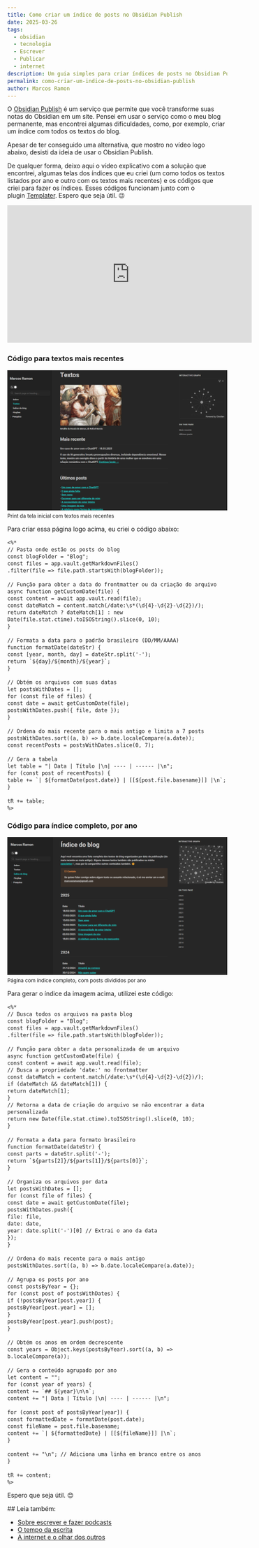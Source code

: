 ```yaml
---
title: Como criar um índice de posts no Obsidian Publish
date: 2025-03-26
tags:
  - obsidian
  - tecnologia
  - Escrever
  - Publicar
  - internet
description: Um guia simples para criar índices de posts no Obsidian Publish
permalink: como-criar-um-indice-de-posts-no-obsidian-publish
author: Marcos Ramon
---
```

O [Obsidian Publish](https://obsidian.md/publish) é um serviço que permite que você transforme suas notas do Obsidian em um site. Pensei em usar o serviço como o meu blog permanente, mas encontrei algumas dificuldades, como, por exemplo, criar um índice com todos os textos do blog.

Apesar de ter conseguido uma alternativa, que mostro no vídeo logo abaixo, desisti da ideia de usar o Obsidian Publish.

De qualquer forma, deixo aqui o vídeo explicativo com a solução que encontrei, algumas telas dos índices que eu criei (um como todos os textos listados por ano e outro com os textos mais recentes) e os códigos que criei para fazer os índices. Esses códigos funcionam junto com o plugin [Templater](https://silentvoid13.github.io/Templater/introduction.html). Espero que seja útil. 😉

<iframe width="560" height="315" src="https://www.youtube.com/embed/LlePHlwxVu8?si=iI2V4h29o-nwXiYb" title="YouTube video player" frameborder="0" allow="accelerometer; autoplay; clipboard-write; encrypted-media; gyroscope; picture-in-picture; web-share" referrerpolicy="strict-origin-when-cross-origin" allowfullscreen></iframe>

### **Código para textos mais recentes**

<img src="/assets/img/obsidian-mais-recentes.png">
<small>Print da tela inicial com textos mais recentes</small>

Para criar essa página logo acima, eu criei o código abaixo:

```
<%*  
// Pasta onde estão os posts do blog  
const blogFolder = "Blog";  
const files = app.vault.getMarkdownFiles()  
.filter(file => file.path.startsWith(blogFolder));  
  
// Função para obter a data do frontmatter ou da criação do arquivo  
async function getCustomDate(file) {  
const content = await app.vault.read(file);  
const dateMatch = content.match(/date:\s*(\d{4}-\d{2}-\d{2})/);  
return dateMatch ? dateMatch[1] : new Date(file.stat.ctime).toISOString().slice(0, 10);  
}  
  
// Formata a data para o padrão brasileiro (DD/MM/AAAA)  
function formatDate(dateStr) {  
const [year, month, day] = dateStr.split('-');  
return `${day}/${month}/${year}`;  
}  
  
// Obtém os arquivos com suas datas  
let postsWithDates = [];  
for (const file of files) {  
const date = await getCustomDate(file);  
postsWithDates.push({ file, date });  
}  
  
// Ordena do mais recente para o mais antigo e limita a 7 posts  
postsWithDates.sort((a, b) => b.date.localeCompare(a.date));  
const recentPosts = postsWithDates.slice(0, 7);  
  
// Gera a tabela  
let table = "| Data | Título |\n| ---- | ------ |\n";  
for (const post of recentPosts) {  
table += `| ${formatDate(post.date)} | [[${post.file.basename}]] |\n`;  
}  
  
tR += table;  
%>
```

### **Código para índice completo, por ano**

<img src="/assets/img/obsidian-indice.png">
<small>Página com índice completo, com posts divididos por ano</small>

Para gerar o índice da imagem acima, utilizei este código:

```
<%*  
// Busca todos os arquivos na pasta blog  
const blogFolder = "Blog";  
const files = app.vault.getMarkdownFiles()  
.filter(file => file.path.startsWith(blogFolder));  
  
// Função para obter a data personalizada de um arquivo  
async function getCustomDate(file) {  
const content = await app.vault.read(file);  
// Busca a propriedade 'date:' no frontmatter  
const dateMatch = content.match(/date:\s*(\d{4}-\d{2}-\d{2})/);  
if (dateMatch && dateMatch[1]) {  
return dateMatch[1];  
}  
// Retorna a data de criação do arquivo se não encontrar a data personalizada  
return new Date(file.stat.ctime).toISOString().slice(0, 10);  
}  
  
// Formata a data para formato brasileiro  
function formatDate(dateStr) {  
const parts = dateStr.split('-');  
return `${parts[2]}/${parts[1]}/${parts[0]}`;  
}  
  
// Organiza os arquivos por data  
let postsWithDates = [];  
for (const file of files) {  
const date = await getCustomDate(file);  
postsWithDates.push({  
file: file,  
date: date,  
year: date.split('-')[0] // Extrai o ano da data  
});  
}  
  
// Ordena do mais recente para o mais antigo  
postsWithDates.sort((a, b) => b.date.localeCompare(a.date));  
  
// Agrupa os posts por ano  
const postsByYear = {};  
for (const post of postsWithDates) {  
if (!postsByYear[post.year]) {  
postsByYear[post.year] = [];  
}  
postsByYear[post.year].push(post);  
}  
  
// Obtém os anos em ordem decrescente  
const years = Object.keys(postsByYear).sort((a, b) => b.localeCompare(a));  
  
// Gera o conteúdo agrupado por ano  
let content = "";  
for (const year of years) {  
content += `## ${year}\n\n`;  
content += "| Data | Título |\n| ---- | ------ |\n";  
  
for (const post of postsByYear[year]) {  
const formattedDate = formatDate(post.date);  
const fileName = post.file.basename;  
content += `| ${formattedDate} | [[${fileName}]] |\n`;  
}  
  
content += "\n"; // Adiciona uma linha em branco entre os anos  
}  
  
tR += content;  
%>
```
Espero que seja útil. 😊

<div class="leia-tambem" markdown="1">
## Leia também:

- <a href="/sobre-escrever-e-fazer-podcasts">Sobre escrever e fazer podcasts</a> 
- <a href="/o-tempo-da-escrita">O tempo da escrita</a>
- <a href="/a-internet-e-o-olhar-dos-outros">A internet e o olhar dos outros</a>
</div>

